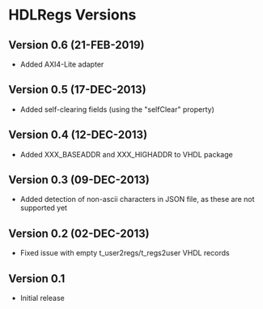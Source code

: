 HDLRegs Versions
================

Version 0.6 (21-FEB-2019)
-------------------------

  * Added AXI4-Lite adapter


Version 0.5 (17-DEC-2013)
-------------------------

  * Added self-clearing fields (using the "selfClear" property)

Version 0.4 (12-DEC-2013)
-------------------------

  * Added XXX_BASEADDR and XXX_HIGHADDR to VHDL package 

Version 0.3 (09-DEC-2013)
-------------------------

  - Added detection of non-ascii characters in JSON file, as these are not supported yet

Version 0.2 (02-DEC-2013)
-------------------------

  - Fixed issue with empty t_user2regs/t_regs2user VHDL records

Version 0.1
-----------

  - Initial release